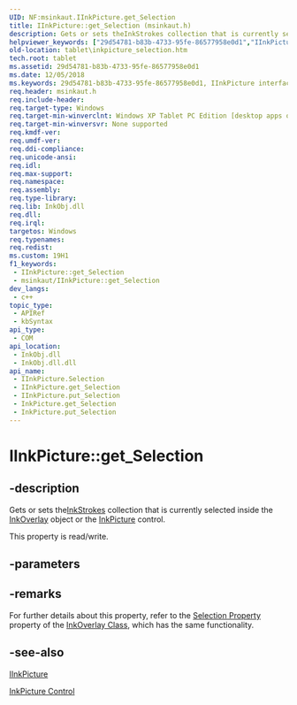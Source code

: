 ```yaml
---
UID: NF:msinkaut.IInkPicture.get_Selection
title: IInkPicture::get_Selection (msinkaut.h)
description: Gets or sets theInkStrokes collection that is currently selected inside the InkOverlay object or the InkPicture control.
helpviewer_keywords: ["29d54781-b83b-4733-95fe-86577958e0d1","IInkPicture interface [Tablet PC]","Selection property","IInkPicture.Selection","IInkPicture.get_Selection","IInkPicture::Selection","IInkPicture::get_Selection","IInkPicture::put_Selection","InkPicture.get_Selection","InkPicture.put_Selection","Selection property [Tablet PC]","Selection property [Tablet PC]","IInkPicture interface","get_Selection","msinkaut/IInkPicture::Selection","msinkaut/IInkPicture::get_Selection","msinkaut/IInkPicture::put_Selection","tablet.inkpicture_selection"]
old-location: tablet\inkpicture_selection.htm
tech.root: tablet
ms.assetid: 29d54781-b83b-4733-95fe-86577958e0d1
ms.date: 12/05/2018
ms.keywords: 29d54781-b83b-4733-95fe-86577958e0d1, IInkPicture interface [Tablet PC],Selection property, IInkPicture.Selection, IInkPicture.get_Selection, IInkPicture::Selection, IInkPicture::get_Selection, IInkPicture::put_Selection, InkPicture.get_Selection, InkPicture.put_Selection, Selection property [Tablet PC], Selection property [Tablet PC],IInkPicture interface, get_Selection, msinkaut/IInkPicture::Selection, msinkaut/IInkPicture::get_Selection, msinkaut/IInkPicture::put_Selection, tablet.inkpicture_selection
req.header: msinkaut.h
req.include-header: 
req.target-type: Windows
req.target-min-winverclnt: Windows XP Tablet PC Edition [desktop apps only]
req.target-min-winversvr: None supported
req.kmdf-ver: 
req.umdf-ver: 
req.ddi-compliance: 
req.unicode-ansi: 
req.idl: 
req.max-support: 
req.namespace: 
req.assembly: 
req.type-library: 
req.lib: InkObj.dll
req.dll: 
req.irql: 
targetos: Windows
req.typenames: 
req.redist: 
ms.custom: 19H1
f1_keywords:
 - IInkPicture::get_Selection
 - msinkaut/IInkPicture::get_Selection
dev_langs:
 - c++
topic_type:
 - APIRef
 - kbSyntax
api_type:
 - COM
api_location:
 - InkObj.dll
 - InkObj.dll.dll
api_name:
 - IInkPicture.Selection
 - IInkPicture.get_Selection
 - IInkPicture.put_Selection
 - InkPicture.get_Selection
 - InkPicture.put_Selection
---
```


# IInkPicture::get_Selection


## -description

Gets or sets the<a href="/previous-versions/windows/desktop/legacy/ms703293(v=vs.85)">InkStrokes</a> collection that is currently selected inside the <a href="/windows/desktop/tablet/inkoverlay-class">InkOverlay</a> object or the <a href="/windows/desktop/tablet/inkpicture-control-reference">InkPicture</a> control.



This property is read/write.

## -parameters

## -remarks

For further details about this property, refer to the <a href="/windows/desktop/api/msinkaut/nf-msinkaut-iinkoverlay-get_selection">Selection Property</a> property of the <a href="/windows/desktop/tablet/inkoverlay-class">InkOverlay Class</a>, which has the same functionality.

## -see-also

<a href="../msinkaut/nn-msinkaut-iinkpicture.md">IInkPicture</a>



<a href="/windows/desktop/tablet/inkpicture-control">InkPicture Control</a>
